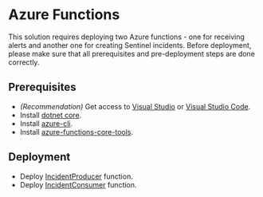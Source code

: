 # Azure Functions
This solution requires deploying two Azure functions - one for receiving alerts and another one for creating Sentinel incidents.
Before deployment, please make sure that all prerequisites and pre-deployment steps are done correctly.

## Prerequisites
* _(Recommendation)_ Get access to [Visual Studio](https://visualstudio.microsoft.com/vs/community/) or [Visual Studio Code](https://code.visualstudio.com/).
* Install [dotnet core](https://dotnet.microsoft.com/download/dotnet-core).
* Install [azure-cli](https://docs.microsoft.com/en-us/cli/azure/install-azure-cli?view=azure-cli-latest).
* Install [azure-functions-core-tools](https://docs.microsoft.com/en-us/azure/azure-functions/functions-run-local).

## Deployment
* Deploy [IncidentProducer](TBD) function.
* Deploy [IncidentConsumer](TBD) function.
